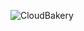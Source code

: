 ![CloudBakery](https://github.com/Bruno-Leonardo7/CRUD_padaria/assets/114236283/5b4f60cb-57e5-409a-967a-743bb8ae7a55)
